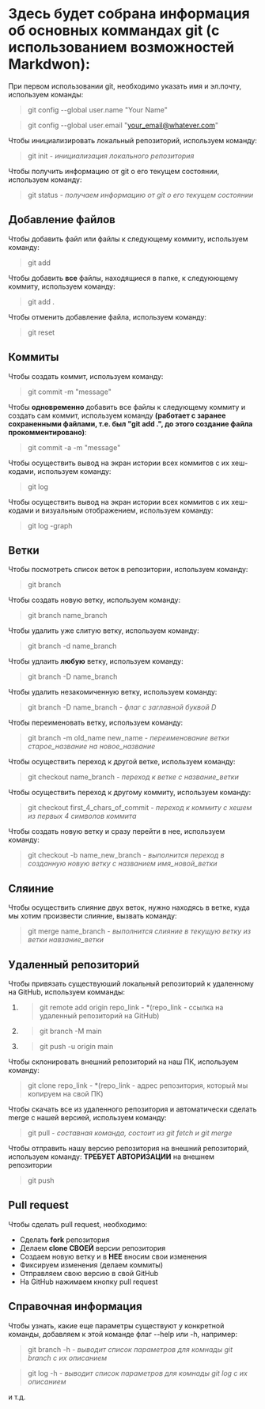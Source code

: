 # Здесь будет собрана информация об основных коммандах git (с использованием возможностей Markdwon):

При первом использовании git, необходимо указать имя и эл.почту, используем команды:

> git config --global user.name "Your Name"

> git config --global user.email "your_email@whatever.com"

Чтобы инициализировать локальный репозиторий, используем команду:

> git init - *инициализация локального репозитория*

Чтобы получить информацию от git о его текущем состоянии, используем команду:

> git status - *получаем информацию от git о его текущем состоянии*

## Добавление файлов

Чтобы добавить файл или файлы к следующему коммиту, используем команду:

> git add

Чтобы добавить **все** файлы, находящиеся в папке, к следуюющему коммиту, используем команду:

> git add .

Чтобы отменить добавление файла, используем команду:

> git reset

## Коммиты

Чтобы создать коммит, используем команду:

> git commit -m "message"

Чтобы __одновременно__ добавить все файлы к следующему коммиту и создать сам коммит, используем команду **(работает с заранее сохраненными файлами, т.е. был "git add .", до этого создание файла прокомментировано)**:

> git commit -a -m "message"

Чтобы осуществить вывод на экран истории всех коммитов с их хеш-кодами, используем команду:

> git log

Чтобы осуществить вывод на экран истории всех коммитов с их хеш-кодами и визуальным отображением, используем команду:

> git log -graph

## Ветки

Чтобы посмотреть список веток в репозитории, используем команду:

> git branch 

Чтобы создать новую ветку, используем команду:

> git branch name_branch

Чтобы удалить уже слитую ветку, используем команду:

> git branch -d name_branch

Чтобы удлаить **любую** ветку, используем команду:

> git branch -D name_branch

Чтобы удалить незакомиченную ветку, используем команду:

> git branch -D name_branch - *флаг с заглавной буквой D*

Чтобы переименовать ветку, используем команду:

> git branch -m old_name new_name - *переименование ветки старое_название на новое_название*

Чтобы осуществить переход к другой ветке, используем команду:

> git checkout name_branch - *переход к ветке с название_ветки*

Чтобы осуществить переход к другому коммиту, используем команду:

> git checkout first_4_chars_of_commit - *переход к коммиту с хешем из первых 4 символов коммита*

Чтобы создать новую ветку и сразу перейти в нее, используем команду:

> git checkout -b name_new_branch - *выполнится переход в созданную новую ветку с названием имя_новой_ветки*

## Сляиние

Чтобы осуществить слияние двух веток, нужно находясь в ветке, куда мы хотим произвести слияние, вызвать команду:

> git merge name_branch - *выполнится слияние в текущую ветку из ветки навзание_ветки*

## Удаленный репозиторий

Чтобы привязать существуюший локальный репозиторий к удаленному на GitHub, используем комманды:

1. > git remote add origin repo_link - *(repo_link - ссылка на удаленный репозиторий на GitHub)

2. > git branch -M main 

3. > git push -u origin main

Чтобы склонировать внешний репозиторий на наш ПК, используем команду: 

> git clone repo_link - *(repo_link - адрес репозитория, который мы копируем на свой ПК)

Чтобы скачать все из удаленного репозитория и автоматически сделать merge с нашей версией, используем команду:

> git pull - *составная команда, состоит из git fetch и git merge*

Чтобы отправить нашу версию репозитория на внешний репозиторий, используем команду:
**ТРЕБУЕТ АВТОРИЗАЦИИ** на внешнем репозитории

> git push 

## Pull request

Чтобы сделать pull request, необходимо:

* Сделать __fork__ репозитория
* Делаем __clone СВОЕЙ__ версии репозитория 
* Создаем новую ветку и в **НЕЕ** вносим свои изменения
* Фиксируем изменения (делаем коммиты)
* Отправляем свою версию в свой GitHub
* На GitHub нажимаем кнопку pull request

## Справочная информация 

Чтобы узнать, какие еще параметры существуют у конкретной команды, добавляем к этой команде флаг --help или -h, например:

> git branch -h - *выводит список параметров для комнады git branch с их описанием*

> git log -h - *выводит список параметров для комнады git log с их описанием*

и т.д. 